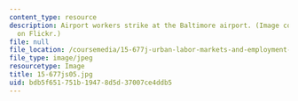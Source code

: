 ```yaml
---
content_type: resource
description: Airport workers strike at the Baltimore airport. (Image courtesy of jillyfish16
  on Flickr.)
file: null
file_location: /coursemedia/15-677j-urban-labor-markets-and-employment-policy-spring-2005/bdb5f651751b19478d5d37007ce4ddb5_15-677js05.jpg
file_type: image/jpeg
resourcetype: Image
title: 15-677js05.jpg
uid: bdb5f651-751b-1947-8d5d-37007ce4ddb5
---
```

